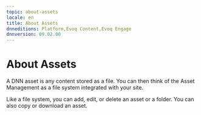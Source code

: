 ```yaml
---
topic: about-assets
locale: en
title: About Assets
dnneditions: Platform,Evoq Content,Evoq Engage
dnnversion: 09.02.00
---
```


# About Assets

A DNN asset is any content stored as a file. You can then think of the Asset Management as a file system integrated with your site.

Like a file system, you can add, edit, or delete an asset or a folder. You can also copy or download an asset.